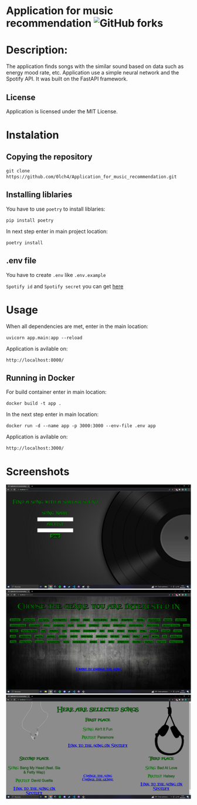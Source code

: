 # Application for music recommendation ![GitHub forks](https://img.shields.io/badge/Version-1.0.2-red)

# Description:

The application finds songs with the similar sound based on data such as energy mood rate, etc. Application use a simple neural network and the Spotify API. It was built on the FastAPI framework.

## License

Application is licensed under the MIT License.

# Instalation

## Copying the repository

```
git clone https://github.com/0lch4/Application_for_music_recommendation.git
```
## Installing liblaries

You have to use `poetry` to install liblaries:

```
pip install poetry
```

In next step enter in main project location:

```
poetry install
```

## .env file

You have to create `.env` like `.env.example`

`Spotify id` and `Spotify secret` you can get [here](https://developer.spotify.com/)

# Usage

When all dependencies are met, enter in the main location:

```
uvicorn app.main:app --reload
```

Application is avilable on:

```
http://localhost:8000/
```

## Running in Docker

For build container enter in main location:

```
docker build -t app .
```

In the next step enter in main location:

```
docker run -d --name app -p 3000:3000 --env-file .env app 
```

Application is avilable on:

```
http://localhost:3000/
```

# Screenshots

![screen1](screenshots/screenshot1.png)
![screen2](screenshots/screenshot2.png)
![screen3](screenshots/screenshot3.png)
